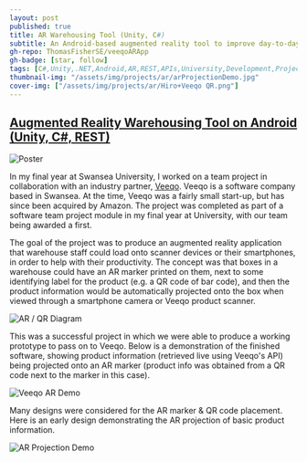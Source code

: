 ```yaml
---
layout: post
published: true
title: AR Warehousing Tool (Unity, C#)
subtitle: An Android-based augmented reality tool to improve day-to-day operations for e-commerce warehouse workers.
gh-repo: ThomasFisherSE/veeqoARApp
gh-badge: [star, follow]
tags: [C#,Unity,.NET,Android,AR,REST,APIs,University,Development,Projects]
thumbnail-img: "/assets/img/projects/ar/arProjectionDemo.jpg"
cover-img: ["/assets/img/projects/ar/Hiro+Veeqo QR.png"]
---
```


## [Augmented Reality Warehousing Tool on Android (Unity, C#, REST)](https://github.com/meffersino/veeqoARApp)

![Poster](/assets/img/projects/ar/Poster.png)

In my final year at Swansea University, I worked on a team project in collaboration with an industry partner, [Veeqo](https://www.veeqo.com/gb). Veeqo is a software company based in Swansea. At the time, Veeqo was a fairly small start-up, but has since been acquired by Amazon. The project was completed as part of a software team project module in my final year at University, with our team being awarded a first.

The goal of the project was to produce an augmented reality application that warehouse staff could load onto scanner devices or their smartphones, in order to help with their productivity.
The concept was that boxes in a warehouse could have an AR marker printed on them, next to some identifying label for the product (e.g. a QR code of bar code), and then the product information
would be automatically projected onto the box when viewed through a smartphone camera or Veeqo product scanner.

![AR / QR Diagram](/assets/img/projects/ar/veeqo_diagram.png)

This was a successful project in which we were able to produce a working prototype to pass on to Veeqo. 
Below is a demonstration of the finished software, showing product information (retrieved live using Veeqo's API) being projected onto an AR marker (product info was obtained from a QR code next to the marker in this case).

![Veeqo AR Demo](/assets/img/projects/ar/veeqo_ar_example.png)

Many designs were considered for the AR marker & QR code placement. Here is an early design demonstrating the AR projection of basic product information.

![AR Projection Demo](/assets/img/projects/ar/arProjectionDemo.jpg)
